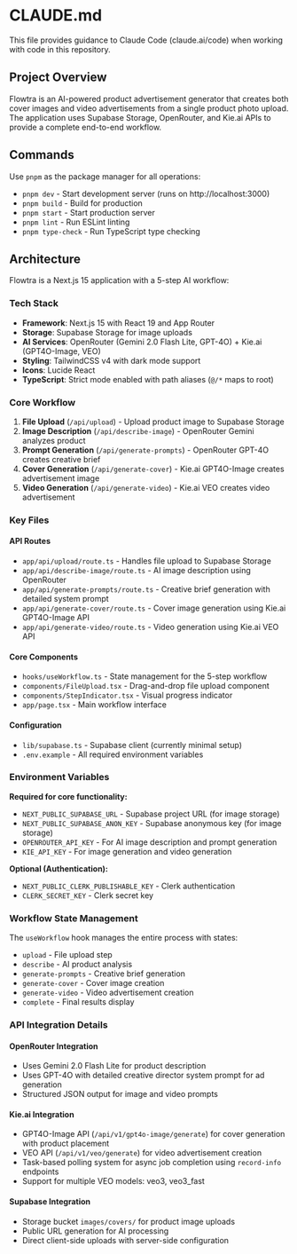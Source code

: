 # CLAUDE.md

This file provides guidance to Claude Code (claude.ai/code) when working with code in this repository.

## Project Overview

Flowtra is an AI-powered product advertisement generator that creates both cover images and video advertisements from a single product photo upload. The application uses Supabase Storage, OpenRouter, and Kie.ai APIs to provide a complete end-to-end workflow.

## Commands

Use `pnpm` as the package manager for all operations:

- `pnpm dev` - Start development server (runs on http://localhost:3000)
- `pnpm build` - Build for production
- `pnpm start` - Start production server
- `pnpm lint` - Run ESLint linting
- `pnpm type-check` - Run TypeScript type checking

## Architecture

Flowtra is a Next.js 15 application with a 5-step AI workflow:

### Tech Stack
- **Framework**: Next.js 15 with React 19 and App Router
- **Storage**: Supabase Storage for image uploads
- **AI Services**: OpenRouter (Gemini 2.0 Flash Lite, GPT-4O) + Kie.ai (GPT4O-Image, VEO)
- **Styling**: TailwindCSS v4 with dark mode support
- **Icons**: Lucide React
- **TypeScript**: Strict mode enabled with path aliases (`@/*` maps to root)

### Core Workflow

1. **File Upload** (`/api/upload`) - Upload product image to Supabase Storage
2. **Image Description** (`/api/describe-image`) - OpenRouter Gemini analyzes product
3. **Prompt Generation** (`/api/generate-prompts`) - OpenRouter GPT-4O creates creative brief
4. **Cover Generation** (`/api/generate-cover`) - Kie.ai GPT4O-Image creates advertisement image
5. **Video Generation** (`/api/generate-video`) - Kie.ai VEO creates video advertisement

### Key Files

#### API Routes
- `app/api/upload/route.ts` - Handles file upload to Supabase Storage
- `app/api/describe-image/route.ts` - AI image description using OpenRouter
- `app/api/generate-prompts/route.ts` - Creative brief generation with detailed system prompt
- `app/api/generate-cover/route.ts` - Cover image generation using Kie.ai GPT4O-Image API
- `app/api/generate-video/route.ts` - Video generation using Kie.ai VEO API

#### Core Components
- `hooks/useWorkflow.ts` - State management for the 5-step workflow
- `components/FileUpload.tsx` - Drag-and-drop file upload component
- `components/StepIndicator.tsx` - Visual progress indicator
- `app/page.tsx` - Main workflow interface

#### Configuration
- `lib/supabase.ts` - Supabase client (currently minimal setup)
- `.env.example` - All required environment variables

### Environment Variables

**Required for core functionality:**
- `NEXT_PUBLIC_SUPABASE_URL` - Supabase project URL (for image storage)
- `NEXT_PUBLIC_SUPABASE_ANON_KEY` - Supabase anonymous key (for image storage)
- `OPENROUTER_API_KEY` - For AI image description and prompt generation
- `KIE_API_KEY` - For image generation and video generation

**Optional (Authentication):**
- `NEXT_PUBLIC_CLERK_PUBLISHABLE_KEY` - Clerk authentication
- `CLERK_SECRET_KEY` - Clerk secret key

### Workflow State Management

The `useWorkflow` hook manages the entire process with states:
- `upload` - File upload step
- `describe` - AI product analysis
- `generate-prompts` - Creative brief generation  
- `generate-cover` - Cover image creation
- `generate-video` - Video advertisement creation
- `complete` - Final results display

### API Integration Details

#### OpenRouter Integration
- Uses Gemini 2.0 Flash Lite for product description
- Uses GPT-4O with detailed creative director system prompt for ad generation
- Structured JSON output for image and video prompts

#### Kie.ai Integration  
- GPT4O-Image API (`/api/v1/gpt4o-image/generate`) for cover generation with product placement
- VEO API (`/api/v1/veo/generate`) for video advertisement creation
- Task-based polling system for async job completion using `record-info` endpoints
- Support for multiple VEO models: veo3, veo3_fast

#### Supabase Integration
- Storage bucket `images/covers/` for product image uploads
- Public URL generation for AI processing
- Direct client-side uploads with server-side configuration